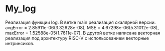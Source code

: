 # My_log
Реализация функции log. В ветке main реализация скалярной версии.  avgError = 2.85911e-06(3.32628e-08), MSE = 4.67298e-06(5.31012e-08), maxError = 1.52588e-05(1.7611e-07). В другой ветке написана векторная реализация под архитектуру RISC-V с использованием векторные интринсиков.
